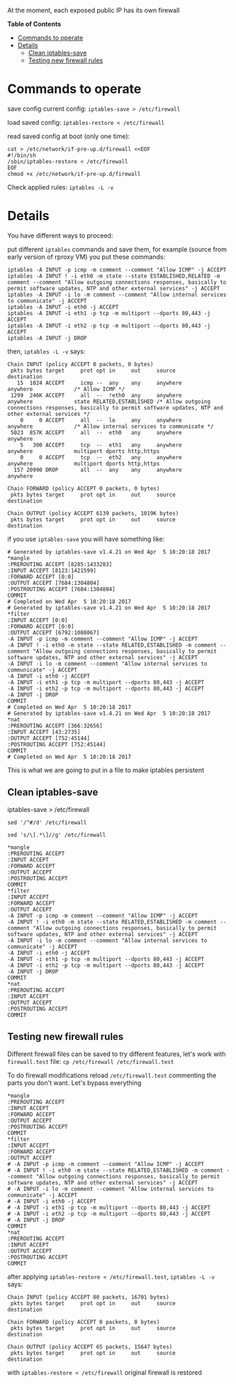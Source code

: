 At the moment, each exposed public IP has its own firewall

<!-- START doctoc generated TOC please keep comment here to allow auto update -->
<!-- DON'T EDIT THIS SECTION, INSTEAD RE-RUN doctoc TO UPDATE -->
**Table of Contents**

- [Commands to operate](#commands-to-operate)
- [Details](#details)
  - [Clean iptables-save](#clean-iptables-save)
  - [Testing new firewall rules](#testing-new-firewall-rules)

<!-- END doctoc generated TOC please keep comment here to allow auto update -->

# Commands to operate

save config current config: `iptables-save > /etc/firewall`

load saved config: `iptables-restore < /etc/firewall`

read saved config at boot (only one time):

```
cat > /etc/network/if-pre-up.d/firewall <<EOF
#!/bin/sh
/sbin/iptables-restore < /etc/firewall
EOF
chmod +x /etc/network/if-pre-up.d/firewall
```

Check applied rules: `iptables -L -v`

# Details

You have different ways to proceed:

put different `iptables` commands and save them, for example (source from early version of rproxy VM) you put these commands:

```
iptables -A INPUT -p icmp -m comment --comment "Allow ICMP" -j ACCEPT
iptables -A INPUT ! -i eth0 -m state --state ESTABLISHED,RELATED -m comment --comment "Allow outgoing connections responses, basically to permit software updates, NTP and other external services" -j ACCEPT
iptables -A INPUT -i lo -m comment --comment "Allow internal services to communicate" -j ACCEPT
iptables -A INPUT -i eth0 -j ACCEPT
iptables -A INPUT -i eth1 -p tcp -m multiport --dports 80,443 -j ACCEPT
iptables -A INPUT -i eth2 -p tcp -m multiport --dports 80,443 -j ACCEPT
iptables -A INPUT -j DROP
```

then, `iptables -L -v` says:

```
Chain INPUT (policy ACCEPT 0 packets, 0 bytes)
 pkts bytes target     prot opt in     out     source               destination         
   15  1024 ACCEPT     icmp --  any    any     anywhere             anywhere             /* Allow ICMP */
 1299  246K ACCEPT     all  --  !eth0  any     anywhere             anywhere             state RELATED,ESTABLISHED /* Allow outgoing connections responses, basically to permit software updates, NTP and other external services */
    0     0 ACCEPT     all  --  lo     any     anywhere             anywhere             /* Allow internal services to communicate */
 5023  857K ACCEPT     all  --  eth0   any     anywhere             anywhere            
    5   300 ACCEPT     tcp  --  eth1   any     anywhere             anywhere             multiport dports http,https
    0     0 ACCEPT     tcp  --  eth2   any     anywhere             anywhere             multiport dports http,https
  157 20990 DROP       all  --  any    any     anywhere             anywhere            

Chain FORWARD (policy ACCEPT 0 packets, 0 bytes)
 pkts bytes target     prot opt in     out     source               destination         

Chain OUTPUT (policy ACCEPT 6139 packets, 1019K bytes)
 pkts bytes target     prot opt in     out     source               destination  
```

if you use `iptables-save` you will have something like:

```
# Generated by iptables-save v1.4.21 on Wed Apr  5 10:20:18 2017
*mangle
:PREROUTING ACCEPT [8285:1433283]
:INPUT ACCEPT [8123:1421599]
:FORWARD ACCEPT [0:0]
:OUTPUT ACCEPT [7684:1304804]
:POSTROUTING ACCEPT [7684:1304804]
COMMIT
# Completed on Wed Apr  5 10:20:18 2017
# Generated by iptables-save v1.4.21 on Wed Apr  5 10:20:18 2017
*filter
:INPUT ACCEPT [0:0]
:FORWARD ACCEPT [0:0]
:OUTPUT ACCEPT [6792:1088067]
-A INPUT -p icmp -m comment --comment "Allow ICMP" -j ACCEPT
-A INPUT ! -i eth0 -m state --state RELATED,ESTABLISHED -m comment --comment "Allow outgoing connections responses, basically to permit software updates, NTP and other external services" -j ACCEPT
-A INPUT -i lo -m comment --comment "Allow internal services to communicate" -j ACCEPT
-A INPUT -i eth0 -j ACCEPT
-A INPUT -i eth1 -p tcp -m multiport --dports 80,443 -j ACCEPT
-A INPUT -i eth2 -p tcp -m multiport --dports 80,443 -j ACCEPT
-A INPUT -j DROP
COMMIT
# Completed on Wed Apr  5 10:20:18 2017
# Generated by iptables-save v1.4.21 on Wed Apr  5 10:20:18 2017
*nat
:PREROUTING ACCEPT [366:32656]
:INPUT ACCEPT [43:2735]
:OUTPUT ACCEPT [752:45144]
:POSTROUTING ACCEPT [752:45144]
COMMIT
# Completed on Wed Apr  5 10:20:18 2017
```

This is what we are going to put in a file to make iptables persistent

## Clean iptables-save

iptables-save > /etc/firewall

`sed '/^#/d' /etc/firewall`

`sed 's/\[.*\]//g' /etc/firewall`

```
*mangle
:PREROUTING ACCEPT
:INPUT ACCEPT
:FORWARD ACCEPT
:OUTPUT ACCEPT
:POSTROUTING ACCEPT
COMMIT
*filter
:INPUT ACCEPT
:FORWARD ACCEPT
:OUTPUT ACCEPT
-A INPUT -p icmp -m comment --comment "Allow ICMP" -j ACCEPT
-A INPUT ! -i eth0 -m state --state RELATED,ESTABLISHED -m comment --comment "Allow outgoing connections responses, basically to permit software updates, NTP and other external services" -j ACCEPT
-A INPUT -i lo -m comment --comment "Allow internal services to communicate" -j ACCEPT
-A INPUT -i eth0 -j ACCEPT
-A INPUT -i eth1 -p tcp -m multiport --dports 80,443 -j ACCEPT
-A INPUT -i eth2 -p tcp -m multiport --dports 80,443 -j ACCEPT
-A INPUT -j DROP
COMMIT
*nat
:PREROUTING ACCEPT
:INPUT ACCEPT
:OUTPUT ACCEPT
:POSTROUTING ACCEPT
COMMIT
```

## Testing new firewall rules

Different firewall files can be saved to try different features, let's work with `firewall.test` file: `cp /etc/firewall /etc/firewall.test`

To do firewall modifications reload `/etc/firewall.test` commenting the parts you don't want. Let's bypass everything

```
*mangle
:PREROUTING ACCEPT
:INPUT ACCEPT
:FORWARD ACCEPT
:OUTPUT ACCEPT
:POSTROUTING ACCEPT
COMMIT
*filter
:INPUT ACCEPT
:FORWARD ACCEPT
:OUTPUT ACCEPT
# -A INPUT -p icmp -m comment --comment "Allow ICMP" -j ACCEPT
# -A INPUT ! -i eth0 -m state --state RELATED,ESTABLISHED -m comment --comment "Allow outgoing connections responses, basically to permit software updates, NTP and other external services" -j ACCEPT
# -A INPUT -i lo -m comment --comment "Allow internal services to communicate" -j ACCEPT
# -A INPUT -i eth0 -j ACCEPT
# -A INPUT -i eth1 -p tcp -m multiport --dports 80,443 -j ACCEPT
# -A INPUT -i eth2 -p tcp -m multiport --dports 80,443 -j ACCEPT
# -A INPUT -j DROP
COMMIT
*nat
:PREROUTING ACCEPT
:INPUT ACCEPT
:OUTPUT ACCEPT
:POSTROUTING ACCEPT
COMMIT
```

after applying `iptables-restore < /etc/firewall.test`, `iptables -L -v` says:

```
Chain INPUT (policy ACCEPT 80 packets, 16701 bytes)
 pkts bytes target     prot opt in     out     source               destination         

Chain FORWARD (policy ACCEPT 0 packets, 0 bytes)
 pkts bytes target     prot opt in     out     source               destination         

Chain OUTPUT (policy ACCEPT 65 packets, 15647 bytes)
 pkts bytes target     prot opt in     out     source               destination 
```

with `iptables-restore < /etc/firewall` original firewall is restored
